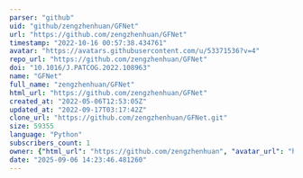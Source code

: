 ```yaml
---
parser: "github"
uid: "github/zengzhenhuan/GFNet"
url: "https://github.com/zengzhenhuan/GFNet"
timestamp: "2022-10-16 00:57:38.434761"
avatar: "https://avatars.githubusercontent.com/u/53371536?v=4"
repo_url: "https://github.com/zengzhenhuan/GFNet"
doi: "10.1016/J.PATCOG.2022.108963"
name: "GFNet"
full_name: "zengzhenhuan/GFNet"
html_url: "https://github.com/zengzhenhuan/GFNet"
created_at: "2022-05-06T12:53:05Z"
updated_at: "2022-09-17T03:17:42Z"
clone_url: "https://github.com/zengzhenhuan/GFNet.git"
size: 59355
language: "Python"
subscribers_count: 1
owner: {"html_url": "https://github.com/zengzhenhuan", "avatar_url": "https://avatars.githubusercontent.com/u/53371536?v=4", "login": "zengzhenhuan", "type": "User"}
date: "2025-09-06 14:23:46.481260"
---
```

